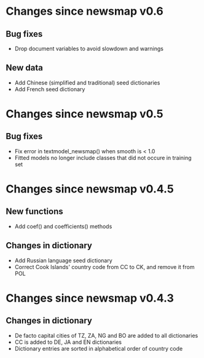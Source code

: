 # Changes since newsmap v0.6

## Bug fixes

* Drop document variables to avoid slowdown and warnings

## New data

* Add Chinese (simplified and traditional) seed dictionaries
* Add French seed dictionary

# Changes since newsmap v0.5

## Bug fixes

* Fix error in textmodel_newsmap() when smooth is < 1.0
* Fitted models no longer include classes that did not occure in training set

# Changes since newsmap v0.4.5

## New functions

* Add coef() and coefficients() methods

## Changes in dictionary

* Add Russian language seed dictionary
* Correct Cook Islands' country code from CC to CK, and remove it from POL

# Changes since newsmap v0.4.3

## Changes in dictionary

* De facto capital cities of TZ, ZA, NG and BO are added to all dictionaries
* CC is added to DE, JA and EN dictionaries
* Dictionary entries are sorted in alphabetical order of country code

